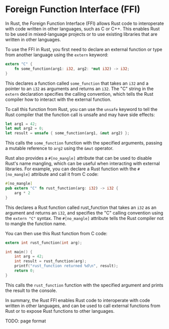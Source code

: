# Foreign Function Interface (FFI)

In Rust, the Foreign Function Interface (FFI) allows Rust code to interoperate with code written in other languages, such as C or C++. This enables Rust to be used in mixed-language projects or to use existing libraries that are written in other languages.

To use the FFI in Rust, you first need to declare an external function or type from another language using the `extern` keyword:

```rust
extern "C" {
    fn some_function(arg1: i32, arg2: *mut i32) -> i32;
}
```

This declares a function called `some_function` that takes an `i32` and a pointer to an `i32` as arguments and returns an `i32`. The "C" string in the `extern` declaration specifies the calling convention, which tells the Rust compiler how to interact with the external function.

To call this function from Rust, you can use the `unsafe` keyword to tell the Rust compiler that the function call is unsafe and may have side effects:

```rust
let arg1 = 42;
let mut arg2 = 0;
let result = unsafe { some_function(arg1, &mut arg2) };
```

This calls the `some_function` function with the specified arguments, passing a mutable reference to `arg2` using the `&mut` operator.

Rust also provides a `#[no_mangle]` attribute that can be used to disable Rust's name mangling, which can be useful when interacting with external libraries. For example, you can declare a Rust function with the `#[no_mangle]` attribute and call it from C code:

```rust
#[no_mangle]
pub extern "C" fn rust_function(arg: i32) -> i32 {
    arg * 2
}
```

This declares a Rust function called rust_function that takes an `i32` as an argument and returns an `i32`, and specifies the "C" calling convention using the `extern "C"` syntax. The `#[no_mangle]` attribute tells the Rust compiler not to mangle the function name.

You can then use this Rust function from C code:

```c
extern int rust_function(int arg);

int main() {
    int arg = 42;
    int result = rust_function(arg);
    printf("rust_function returned %d\n", result);
    return 0;
}
```

This calls the `rust_function` function with the specified argument and prints the result to the console.

In summary, the Rust FFI enables Rust code to interoperate with code written in other languages, and can be used to call external functions from Rust or to expose Rust functions to other languages.

TODO: page format